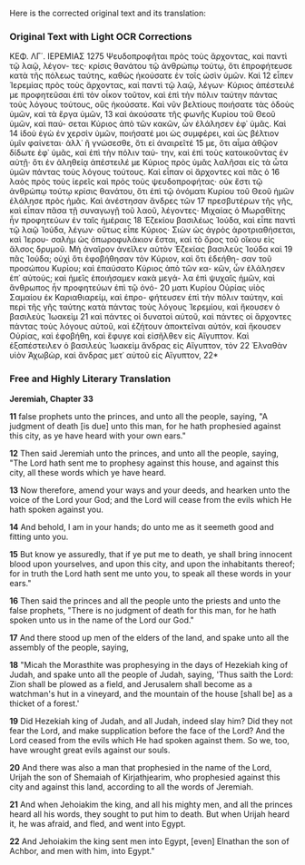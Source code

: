 Here is the corrected original text and its translation:

### Original Text with Light OCR Corrections

ΚΕΦ. ΛΓ΄.
ΙΕΡΕΜΙΑΣ                                    1275
Ψευδοπροφῆται πρὸς τοὺς ἄρχοντας, καὶ παντὶ τῷ λαῷ, λέγον-
τες· κρίσις θανάτου τῷ ἀνθρώπῳ τούτῳ, ὅτι ἐπροφήτευσε κατὰ
τῆς πόλεως ταύτης, καθὼς ἠκούσατε ἐν τοῖς ὠσὶν ὑμῶν. Καὶ 12
εἶπεν Ἱερεμίας πρὸς τοὺς ἄρχοντας, καὶ παντὶ τῷ λαῷ, λέγων·
Κύριος ἀπέστειλέ με προφητεῦσαι ἐπὶ τὸν οἶκον τοῦτον, καὶ ἐπὶ
τὴν πόλιν ταύτην πάντας τοὺς λόγους τούτους, οὓς ἠκούσατε.
Καὶ νῦν βελτίους ποιήσατε τὰς ὁδοὺς ὑμῶν, καὶ τὰ ἔργα ὑμῶν, 13
καὶ ἀκούσατε τῆς φωνῆς Κυρίου τοῦ Θεοῦ ὑμῶν, καὶ παύ-
σεται Κύριος ἀπὸ τῶν κακῶν, ὧν ἐλάλησεν ἐφ᾽ ὑμᾶς. Καὶ 14
ἰδοὺ ἐγὼ ἐν χερσὶν ὑμῶν, ποιήσατέ μοι ὡς συμφέρει, καὶ ὡς
βέλτιον ὑμῖν φαίνεται· ἀλλ᾽ ἢ γνώσεσθε, ὅτι εἰ ἀναιρεῖτέ 15
με, ὅτι αἷμα ἀθῷον δίδωτε ἐφ᾽ ὑμᾶς, καὶ ἐπὶ τὴν πόλιν ταύ-
την, καὶ ἐπὶ τοὺς κατοικοῦντας ἐν αὐτῇ· ὅτι ἐν ἀληθείᾳ
ἀπέστειλέ με Κύριος πρὸς ὑμᾶς λαλῆσαι εἰς τὰ ὦτα ὑμῶν
πάντας τοὺς λόγους τούτους. Καὶ εἶπαν οἱ ἄρχοντες καὶ πᾶς ὁ 16
λαὸς πρὸς τοὺς ἱερεῖς καὶ πρὸς τοὺς ψευδοπροφήτας· οὐκ ἔστι
τῷ ἀνθρώπῳ τούτῳ κρίσις θανάτου, ὅτι ἐπὶ τῷ ὀνόματι Κυρίου
τοῦ Θεοῦ ἡμῶν ἐλάλησε πρὸς ἡμᾶς. Καὶ ἀνέστησαν ἄνδρες τῶν 17
πρεσβυτέρων τῆς γῆς, καὶ εἶπαν πᾶσα τῇ συναγωγῇ τοῦ λαοῦ,
λέγοντες· Μιχαίας ὁ Μωραθίτης ἦν προφητεύων ἐν ταῖς ἡμέραις 18
Ἑζεκίου βασιλέως Ἰούδα, καὶ εἶπε παντὶ τῷ λαῷ Ἰούδα, λέγων·
οὕτως εἶπε Κύριος· Σιὼν ὡς ἀγρὸς ἀροτριαθήσεται, καὶ Ἱερου-
σαλὴμ ὡς ὀπωροφυλάκιον ἔσται, καὶ τὸ ὄρος τοῦ οἴκου εἰς ἄλσος
δρυμοῦ. Μὴ ἀναῖρον ἀνεῖλεν αὐτὸν Ἑζεκίας βασιλεὺς Ἰούδα καὶ 19
πᾶς Ἰούδα; οὐχὶ ὅτι ἐφοβήθησαν τὸν Κύριον, καὶ ὅτι ἐδεήθη-
σαν τοῦ προσώπου Κυρίου; καὶ ἐπαύσατο Κύριος ἀπὸ τῶν κα-
κῶν, ὧν ἐλάλησεν ἐπ᾽ αὐτούς; καὶ ἡμεῖς ἐποιήσαμεν κακὰ μεγά-
λα ἐπὶ ψυχαῖς ἡμῶν, καὶ ἄνθρωπος ἦν προφητεύων ἐπὶ τῷ ὀνό- 20
ματι Κυρίου Οὐρίας υἱὸς Σαμαίου ἐκ Καριαθιαρείμ, καὶ ἐπρο-
φήτευσεν ἐπὶ τὴν πόλιν ταύτην, καὶ περὶ τῆς γῆς ταύτης κατὰ
πάντας τοὺς λόγους Ἱερεμίου, καὶ ἤκουσεν ὁ βασιλεὺς Ἰωακεὶμ 21
καὶ πάντες οἱ δυνατοὶ αὐτοῦ, καὶ πάντες οἱ ἄρχοντες πάντας
τοὺς λόγους αὐτοῦ, καὶ ἐζήτουν ἀποκτεῖναι αὐτόν, καὶ ἤκουσεν
Οὐρίας, καὶ ἐφοβήθη, καὶ ἔφυγε καὶ εἰσῆλθεν εἰς Αἴγυπτον.
Καὶ ἐξαπέστειλεν ὁ βασιλεὺς Ἰωακεὶμ ἄνδρας εἰς Αἴγυπτον, τὸν 22
Ἐλναθὰν υἱὸν Ἀχωβὼρ, καὶ ἄνδρας μετ᾽ αὐτοῦ εἰς Αἴγυπτον,
22*

### Free and Highly Literary Translation

**Jeremiah, Chapter 33**

**11** false prophets unto the princes, and unto all the people, saying, "A judgment of death [is due] unto this man, for he hath prophesied against this city, as ye have heard with your own ears."

**12** Then said Jeremiah unto the princes, and unto all the people, saying, "The Lord hath sent me to prophesy against this house, and against this city, all these words which ye have heard.

**13** Now therefore, amend your ways and your deeds, and hearken unto the voice of the Lord your God; and the Lord will cease from the evils which He hath spoken against you.

**14** And behold, I am in your hands; do unto me as it seemeth good and fitting unto you.

**15** But know ye assuredly, that if ye put me to death, ye shall bring innocent blood upon yourselves, and upon this city, and upon the inhabitants thereof; for in truth the Lord hath sent me unto you, to speak all these words in your ears."

**16** Then said the princes and all the people unto the priests and unto the false prophets, "There is no judgment of death for this man, for he hath spoken unto us in the name of the Lord our God."

**17** And there stood up men of the elders of the land, and spake unto all the assembly of the people, saying,

**18** "Micah the Morasthite was prophesying in the days of Hezekiah king of Judah, and spake unto all the people of Judah, saying, 'Thus saith the Lord: Zion shall be plowed as a field, and Jerusalem shall become as a watchman's hut in a vineyard, and the mountain of the house [shall be] as a thicket of a forest.'

**19** Did Hezekiah king of Judah, and all Judah, indeed slay him? Did they not fear the Lord, and make supplication before the face of the Lord? And the Lord ceased from the evils which He had spoken against them. So we, too, have wrought great evils against our souls.

**20** And there was also a man that prophesied in the name of the Lord, Urijah the son of Shemaiah of Kirjathjearim, who prophesied against this city and against this land, according to all the words of Jeremiah.

**21** And when Jehoiakim the king, and all his mighty men, and all the princes heard all his words, they sought to put him to death. But when Urijah heard it, he was afraid, and fled, and went into Egypt.

**22** And Jehoiakim the king sent men into Egypt, [even] Elnathan the son of Achbor, and men with him, into Egypt."